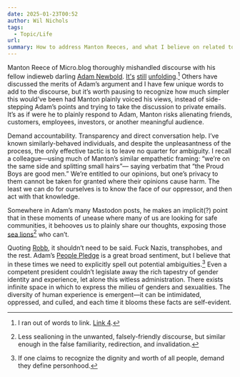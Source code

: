 ```yaml
---
date: 2025-01-23T00:52
author: Wil Nichols
tags:
  - Topic/Life
url: 
summary: How to address Manton Reeces, and what I believe on related topics.
---
```


Manton Reece of Micro.blog thoroughly mishandled discourse with his fellow indieweb darling [Adam Newbold](https://adam.omg.lol). [It's](https://social.lol/@adam/113872452801184988) [still](https://www.manton.org/2025/01/22/ive-now-read-adam-newbolds.html) [unfolding](https://vincentritter.com/2025/01/22/silence).[^1] Others have discussed the merits of Adam’s argument and I have few unique words to add to the discourse, but it’s worth pausing to recognize how much simpler this would’ve been had Manton plainly voiced his views, instead of side-stepping Adam’s points and trying to take the discussion to private emails. It’s as if were he to plainly respond to Adam, Manton risks alienating friends, customers, employees, investors, or another meaningful audience.

Demand accountability. Transparency and direct conversation help. I’ve known  similarly-behaved individuals, and despite the unpleasantness of the process, the only effective tactic is to leave no quarter for ambiguity. I recall a colleague—using much of Manton’s similar empathetic framing: “we’re on the same side and splitting small hairs”— saying verbatim that “the Proud Boys are good men.” We’re entitled to our opinions, but one’s privacy to them cannot be taken for granted where their opinions cause harm. The least we can do for ourselves is to know the face of our oppressor, and then act with that knowledge.

Somewhere in Adam’s many Mastodon posts, he makes an implicit(?) point that in these moments of unease where many of us are looking for safe communities, it behooves us to plainly share our thoughts, exposing those [sea lions](https://wondermark.com/c/1062/)[^2] who can’t. 

Quoting [Robb](https://rknight.me/notes/202501221830/), it shouldn’t need to be said. Fuck Nazis, transphobes, and the rest. Adam’s [People Pledge](https://people.pledge.party) is a great broad sentiment, but I believe that in these times we need to explicitly spell out potential ambiguities.[^3] Even a competent president couldn’t legislate away the rich tapestry of gender identity and experience, let alone this witless administration. There exists infinite space in which to express the milieu of genders and sexualities. The diversity of human experience is emergent—it can be intimidated, oppressed, and culled, and each time it blooms these facts are self-evident. 

[^1]: I ran out of words to link. [Link 4](https://social.lol/@adam/113867348209769275).
[^2]: Less sealioning in the unwanted, falsely-friendly discourse, but similar enough in the false familiarity, redirection, and invalidation.
[^3]: If one claims to recognize the dignity and worth of all people, demand they define personhood. 
